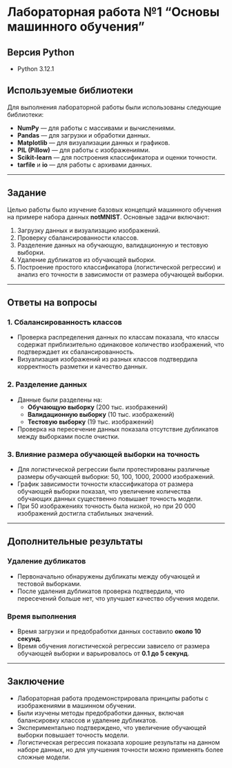 # Лабораторная работа №1 “Основы машинного обучения”

## Версия Python
- Python 3.12.1

## Используемые библиотеки
Для выполнения лабораторной работы были использованы следующие библиотеки:
- **NumPy** — для работы с массивами и вычислениями.
- **Pandas** — для загрузки и обработки данных.
- **Matplotlib** — для визуализации данных и графиков.
- **PIL (Pillow)** — для работы с изображениями.
- **Scikit-learn** — для построения классификатора и оценки точности.
- **tarfile** и **io** — для работы с архивами данных.

---

## Задание
Целью работы было изучение базовых концепций машинного обучения на примере набора данных **notMNIST**. Основные задачи включают:
1. Загрузку данных и визуализацию изображений.
2. Проверку сбалансированности классов.
3. Разделение данных на обучающую, валидационную и тестовую выборки.
4. Удаление дубликатов из обучающей выборки.
5. Построение простого классификатора (логистической регрессии) и анализ его точности в зависимости от размера обучающей выборки.

---

## Ответы на вопросы

### 1. Сбалансированность классов
- Проверка распределения данных по классам показала, что классы содержат приблизительно одинаковое количество изображений, что подтверждает их сбалансированность.
- Визуализация изображений из разных классов подтвердила корректность разметки и качество данных.

### 2. Разделение данных
- Данные были разделены на:
  - **Обучающую выборку** (200 тыс. изображений)
  - **Валидационную выборку** (10 тыс. изображений)
  - **Тестовую выборку** (19 тыс. изображений)
- Проверка на пересечение данных показала отсутствие дубликатов между выборками после очистки.

### 3. Влияние размера обучающей выборки на точность
- Для логистической регрессии были протестированы различные размеры обучающей выборки: 50, 100, 1000, 20000 изображений.
- График зависимости точности классификатора от размера обучающей выборки показал, что увеличение количества обучающих данных существенно повышает точность модели.
- При 50 изображениях точность была низкой, но при 20 000 изображений достигла стабильных значений.

---

## Дополнительные результаты

### Удаление дубликатов
- Первоначально обнаружены дубликаты между обучающей и тестовой выборками.
- После удаления дубликатов проверка подтвердила, что пересечений больше нет, что улучшает качество обучения модели.

### Время выполнения
- Время загрузки и предобработки данных составило **около 10 секунд**.
- Время обучения логистической регрессии зависело от размера обучающей выборки и варьировалось от **0.1 до 5 секунд**.

---

## Заключение
- Лабораторная работа продемонстрировала принципы работы с изображениями в машинном обучении.
- Были изучены методы предобработки данных, включая балансировку классов и удаление дубликатов.
- Экспериментально подтверждено, что увеличение обучающей выборки повышает точность модели.
- Логистическая регрессия показала хорошие результаты на данном наборе данных, но для улучшения точности можно применять более сложные модели.

